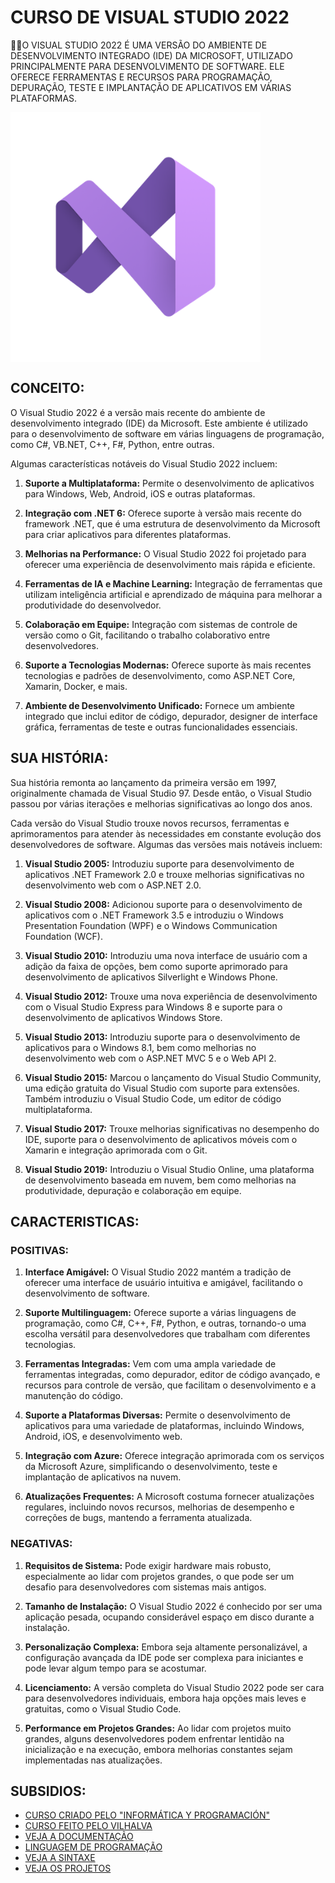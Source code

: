 # CURSO DE VISUAL STUDIO 2022
👨‍⚖️O VISUAL STUDIO 2022 É UMA VERSÃO DO AMBIENTE DE DESENVOLVIMENTO INTEGRADO (IDE) DA MICROSOFT, UTILIZADO PRINCIPALMENTE PARA DESENVOLVIMENTO DE SOFTWARE. ELE OFERECE FERRAMENTAS E RECURSOS PARA PROGRAMAÇÃO, DEPURAÇÃO, TESTE E IMPLANTAÇÃO DE APLICATIVOS EM VÁRIAS PLATAFORMAS.

<img src="FOTO.png" align="center" width="400"> <br>

## CONCEITO:
O Visual Studio 2022 é a versão mais recente do ambiente de desenvolvimento integrado (IDE) da Microsoft. Este ambiente é utilizado para o desenvolvimento de software em várias linguagens de programação, como C#, VB.NET, C++, F#, Python, entre outras.

Algumas características notáveis do Visual Studio 2022 incluem:

1. **Suporte a Multiplataforma:** Permite o desenvolvimento de aplicativos para Windows, Web, Android, iOS e outras plataformas.

2. **Integração com .NET 6:** Oferece suporte à versão mais recente do framework .NET, que é uma estrutura de desenvolvimento da Microsoft para criar aplicativos para diferentes plataformas.

3. **Melhorias na Performance:** O Visual Studio 2022 foi projetado para oferecer uma experiência de desenvolvimento mais rápida e eficiente.

4. **Ferramentas de IA e Machine Learning:** Integração de ferramentas que utilizam inteligência artificial e aprendizado de máquina para melhorar a produtividade do desenvolvedor.

5. **Colaboração em Equipe:** Integração com sistemas de controle de versão como o Git, facilitando o trabalho colaborativo entre desenvolvedores.

6. **Suporte a Tecnologias Modernas:** Oferece suporte às mais recentes tecnologias e padrões de desenvolvimento, como ASP.NET Core, Xamarin, Docker, e mais.

7. **Ambiente de Desenvolvimento Unificado:** Fornece um ambiente integrado que inclui editor de código, depurador, designer de interface gráfica, ferramentas de teste e outras funcionalidades essenciais.

## SUA HISTÓRIA:
Sua história remonta ao lançamento da primeira versão em 1997, originalmente chamada de Visual Studio 97. Desde então, o Visual Studio passou por várias iterações e melhorias significativas ao longo dos anos.

Cada versão do Visual Studio trouxe novos recursos, ferramentas e aprimoramentos para atender às necessidades em constante evolução dos desenvolvedores de software. Algumas das versões mais notáveis incluem:

1. **Visual Studio 2005:** Introduziu suporte para desenvolvimento de aplicativos .NET Framework 2.0 e trouxe melhorias significativas no desenvolvimento web com o ASP.NET 2.0.

2. **Visual Studio 2008:** Adicionou suporte para o desenvolvimento de aplicativos com o .NET Framework 3.5 e introduziu o Windows Presentation Foundation (WPF) e o Windows Communication Foundation (WCF).

3. **Visual Studio 2010:** Introduziu uma nova interface de usuário com a adição da faixa de opções, bem como suporte aprimorado para desenvolvimento de aplicativos Silverlight e Windows Phone.

4. **Visual Studio 2012:** Trouxe uma nova experiência de desenvolvimento com o Visual Studio Express para Windows 8 e suporte para o desenvolvimento de aplicativos Windows Store.

5. **Visual Studio 2013:** Introduziu suporte para o desenvolvimento de aplicativos para o Windows 8.1, bem como melhorias no desenvolvimento web com o ASP.NET MVC 5 e o Web API 2.

6. **Visual Studio 2015:** Marcou o lançamento do Visual Studio Community, uma edição gratuita do Visual Studio com suporte para extensões. Também introduziu o Visual Studio Code, um editor de código multiplataforma.

7. **Visual Studio 2017:** Trouxe melhorias significativas no desempenho do IDE, suporte para o desenvolvimento de aplicativos móveis com o Xamarin e integração aprimorada com o Git.

8. **Visual Studio 2019:** Introduziu o Visual Studio Online, uma plataforma de desenvolvimento baseada em nuvem, bem como melhorias na produtividade, depuração e colaboração em equipe.

## CARACTERISTICAS:
### POSITIVAS:
1. **Interface Amigável:** O Visual Studio 2022 mantém a tradição de oferecer uma interface de usuário intuitiva e amigável, facilitando o desenvolvimento de software.

2. **Suporte Multilinguagem:** Oferece suporte a várias linguagens de programação, como C#, C++, F#, Python, e outras, tornando-o uma escolha versátil para desenvolvedores que trabalham com diferentes tecnologias.

3. **Ferramentas Integradas:** Vem com uma ampla variedade de ferramentas integradas, como depurador, editor de código avançado, e recursos para controle de versão, que facilitam o desenvolvimento e a manutenção do código.

4. **Suporte a Plataformas Diversas:** Permite o desenvolvimento de aplicativos para uma variedade de plataformas, incluindo Windows, Android, iOS, e desenvolvimento web.

5. **Integração com Azure:** Oferece integração aprimorada com os serviços da Microsoft Azure, simplificando o desenvolvimento, teste e implantação de aplicativos na nuvem.

6. **Atualizações Frequentes:** A Microsoft costuma fornecer atualizações regulares, incluindo novos recursos, melhorias de desempenho e correções de bugs, mantendo a ferramenta atualizada.

### NEGATIVAS:
1. **Requisitos de Sistema:** Pode exigir hardware mais robusto, especialmente ao lidar com projetos grandes, o que pode ser um desafio para desenvolvedores com sistemas mais antigos.

2. **Tamanho de Instalação:** O Visual Studio 2022 é conhecido por ser uma aplicação pesada, ocupando considerável espaço em disco durante a instalação.

3. **Personalização Complexa:** Embora seja altamente personalizável, a configuração avançada da IDE pode ser complexa para iniciantes e pode levar algum tempo para se acostumar.

4. **Licenciamento:** A versão completa do Visual Studio 2022 pode ser cara para desenvolvedores individuais, embora haja opções mais leves e gratuitas, como o Visual Studio Code.

5. **Performance em Projetos Grandes:** Ao lidar com projetos muito grandes, alguns desenvolvedores podem enfrentar lentidão na inicialização e na execução, embora melhorias constantes sejam implementadas nas atualizações.

## SUBSIDIOS:
- [CURSO CRIADO PELO "INFORMÁTICA Y PROGRAMACIÓN"](https://youtube.com/playlist?list=PLpQCWggDn8Sx3T2jjN6utkVl-he7JGDxO&si=CGQ4yPQhbsuJhOi5)
- [CURSO FEITO PELO VILHALVA](https://github.com/VILHALVA)
- [VEJA A DOCUMENTAÇÃO](https://learn.microsoft.com/en-us/visualstudio/windows/?view=vs-2022)
- [LINGUAGEM DE PROGRAMAÇÃO](https://github.com/VILHALVA/CURSO-DE-C-SHARP)
- [VEJA A SINTAXE](./SINTAXE.md)
- [VEJA OS PROJETOS](https://github.com/VILHALVA?tab=repositories&q=topic:VISUAL-STUDIO-2022)


